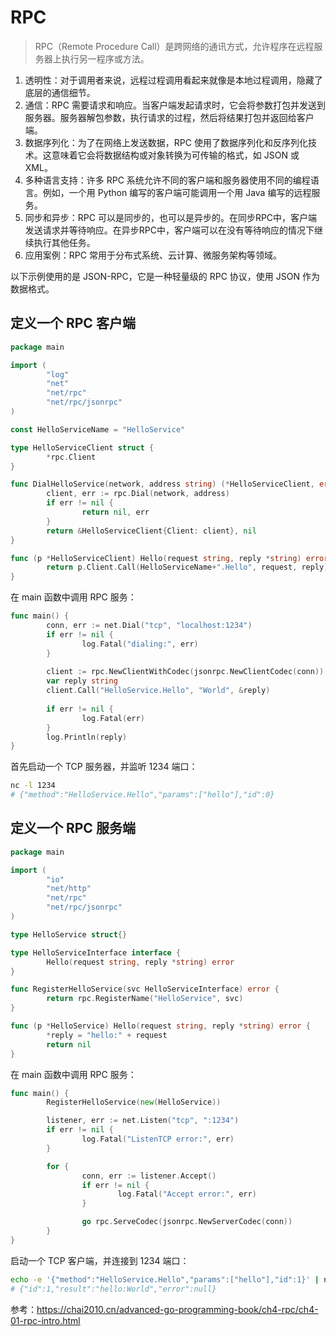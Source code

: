 # RPC

> RPC（Remote Procedure Call）是跨网络的通讯方式，允许程序在远程服务器上执行另一程序或方法。

1. 透明性：对于调用者来说，远程过程调用看起来就像是本地过程调用，隐藏了底层的通信细节。
2. 通信：RPC 需要请求和响应。当客户端发起请求时，它会将参数打包并发送到服务器。服务器解包参数，执行请求的过程，然后将结果打包并返回给客户端。
3. 数据序列化：为了在网络上发送数据，RPC 使用了数据序列化和反序列化技术。这意味着它会将数据结构或对象转换为可传输的格式，如 JSON 或 XML。
4. 多种语言支持：许多 RPC 系统允许不同的客户端和服务器使用不同的编程语言。例如，一个用 Python 编写的客户端可能调用一个用 Java 编写的远程服务。
5. 同步和异步：RPC 可以是同步的，也可以是异步的。在同步RPC中，客户端发送请求并等待响应。在异步RPC中，客户端可以在没有等待响应的情况下继续执行其他任务。
6. 应用案例：RPC 常用于分布式系统、云计算、微服务架构等领域。

以下示例使用的是 JSON-RPC，它是一种轻量级的 RPC 协议，使用 JSON 作为数据格式。

## 定义一个 RPC 客户端

```go
package main

import (
        "log"
        "net"
        "net/rpc"
        "net/rpc/jsonrpc"
)

const HelloServiceName = "HelloService"

type HelloServiceClient struct {
        *rpc.Client
}

func DialHelloService(network, address string) (*HelloServiceClient, error) {
        client, err := rpc.Dial(network, address)
        if err != nil {
                return nil, err
        }
        return &HelloServiceClient{Client: client}, nil
}

func (p *HelloServiceClient) Hello(request string, reply *string) error {
        return p.Client.Call(HelloServiceName+".Hello", request, reply)
}
```

在 main 函数中调用 RPC 服务：

```go
func main() {
        conn, err := net.Dial("tcp", "localhost:1234")
        if err != nil {
                log.Fatal("dialing:", err)
        }
       
        client := rpc.NewClientWithCodec(jsonrpc.NewClientCodec(conn))
        var reply string
        client.Call("HelloService.Hello", "World", &reply)
       
        if err != nil {
                log.Fatal(err)
        }
        log.Println(reply)
}
```

首先启动一个 TCP 服务器，并监听 1234 端口：

```bash
nc -l 1234
# {"method":"HelloService.Hello","params":["hello"],"id":0}
```

## 定义一个 RPC 服务端

```go
package main

import (
        "io"
        "net/http"
        "net/rpc"
        "net/rpc/jsonrpc"
)

type HelloService struct{}

type HelloServiceInterface interface {
        Hello(request string, reply *string) error
}

func RegisterHelloService(svc HelloServiceInterface) error {
        return rpc.RegisterName("HelloService", svc)
}

func (p *HelloService) Hello(request string, reply *string) error {
        *reply = "hello:" + request
        return nil
}
```

在 main 函数中调用 RPC 服务：

```go
func main() {
        RegisterHelloService(new(HelloService))

        listener, err := net.Listen("tcp", ":1234")
        if err != nil {
                log.Fatal("ListenTCP error:", err)
        }

        for {
                conn, err := listener.Accept()
                if err != nil {
                        log.Fatal("Accept error:", err)
                }

                go rpc.ServeCodec(jsonrpc.NewServerCodec(conn))
        }
}
```

启动一个 TCP 客户端，并连接到 1234 端口：

```bash
echo -e '{"method":"HelloService.Hello","params":["hello"],"id":1}' | nc localhost 1234
# {"id":1,"result":"hello:World","error":null}
```

参考：<https://chai2010.cn/advanced-go-programming-book/ch4-rpc/ch4-01-rpc-intro.html>
